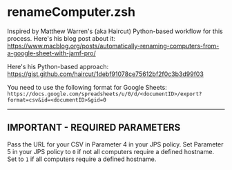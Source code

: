 # renameComputer.zsh

Inspired by Matthew Warren's (aka Haircut) Python-based workflow for this process.
Here's his blog post about it: https://www.macblog.org/posts/automatically-renaming-computers-from-a-google-sheet-with-jamf-pro/

Here's his Python-based approach: https://gist.github.com/haircut/1debf91078ce75612bf2f0c3b3d99f03

You need to use the following format for Google Sheets: `https://docs.google.com/spreadsheets/u/0/d/<documentID>/export?format=csv&id=<documentID>&gid=0`

---

## IMPORTANT - REQUIRED PARAMETERS
Pass the URL for your CSV in Parameter 4 in your JPS policy.
Set Parameter 5 in your JPS policy to `0` if not all computers require a defined hostname. Set to `1` if all computers require a defined hostname.
